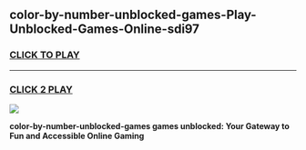 
## color-by-number-unblocked-games-Play-Unblocked-Games-Online-sdi97
<h3>
<a href="https://premium76.site?title=color-by-number-unblocked-games&ref=25A">CLICK TO PLAY</a></h3>
<hr>

<h3>
<a href="https://premium76.site?title=color-by-number-unblocked-games&ref=25A">CLICK 2 PLAY</a>
  
</h3>

<a href="https://premium76.site?title=color-by-number-unblocked-games&ref=25A"><img src="https://clearcache.store/games.png"></a>


**color-by-number-unblocked-games games unblocked: Your Gateway to Fun and Accessible Online Gaming**
